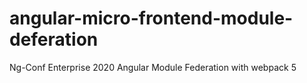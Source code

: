 # angular-micro-frontend-module-deferation
Ng-Conf Enterprise 2020 Angular Module Federation with webpack 5
